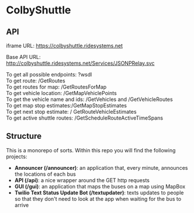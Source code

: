 # ColbyShuttle

## API
iframe URL: https://colbyshuttle.ridesystems.net

Base API URL: http://colbyshuttle.ridesystems.net/Services/JSONPRelay.svc

To get all possible endpoints: ?wsdl <br>
To get route: /GetRoutes  <br>
To get routes for map: /GetRoutesForMap  <br>
To get vehicle location: /GetMapVehiclePoints <br>
To get the vehicle name and ids: /GetVehicles and /GetVehicleRoutes <br>
To get map stop estimates:/GetMapStopEstimates <br>
To get next stop estimate: / GetRouteVehicleEstimates <br>
To get active shuttle routes: /GetScheduleRouteActiveTimeSpans

## Structure
This is a monorepo of sorts. Within this repo you will find the following projects:
* **Announcer (/announcer)**: an application that, every minute, announces the locations of each bus
* **API (/api)**: a nice wrapper around the GET http requests
* **GUI (/gui)**: an application that maps the buses on a map using MapBox 
*  **Twilio Text Status Update Bot (/textupdater)**: texts updates to people so that they don't need to look at the app when waiting for the bus to arrive